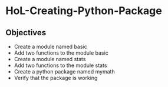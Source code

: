 # HoL-Creating-Python-Package


## Objectives
- Create a module named basic
- Add two functions to the module basic
- Create a module named stats
- Add two functions to the module stats
- Create a python package named mymath
- Verify that the package is working